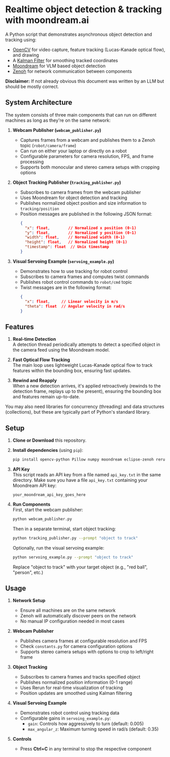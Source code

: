 # Realtime object detection & tracking with moondream.ai

A Python script that demonstrates asynchronous object detection and tracking using:
- [OpenCV](https://opencv.org/) for video capture, feature tracking (Lucas-Kanade optical flow), and drawing
- A [Kalman Filter](https://en.wikipedia.org/wiki/Kalman_filter) for smoothing tracked coordinates
- [Moondream](https://moondream.ai/) for VLM based object detection
- [Zenoh](https://zenoh.io/) for network communication between components

<b>Disclaimer:</b> If not already obvious this document was written by an LLM but should be mostly correct.  

## System Architecture

The system consists of three main components that can run on different machines as long as they're on the same network:

1. **Webcam Publisher (`webcam_publisher.py`)**
   - Captures frames from a webcam and publishes them to a Zenoh topic (`robot/camera/frame`)
   - Can run on either your laptop or directly on a robot
   - Configurable parameters for camera resolution, FPS, and frame processing
   - Supports both monocular and stereo camera setups with cropping options

2. **Object Tracking Publisher (`tracking_publisher.py`)**
   - Subscribes to camera frames from the webcam publisher
   - Uses Moondream for object detection and tracking
   - Publishes normalized object position and size information to `tracking/position`
   - Position messages are published in the following JSON format:
     ```json
     {
       "x": float,        // Normalized x position (0-1)
       "y": float,        // Normalized y position (0-1)
       "width": float,    // Normalized width (0-1)
       "height": float,   // Normalized height (0-1)
       "timestamp": float  // Unix timestamp
     }
     ```

3. **Visual Servoing Example (`servoing_example.py`)**
   - Demonstrates how to use tracking for robot control
   - Subscribes to camera frames and computes twist commands
   - Publishes robot control commands to `robot/cmd` topic
   - Twist messages are in the following format:
     ```json
     {
       "x": float,     // Linear velocity in m/s
       "theta": float  // Angular velocity in rad/s
     }
     ```

## Features

1. **Real-time Detection**  
   A detection thread periodically attempts to detect a specified object in the camera feed using the Moondream model.

2. **Fast Optical Flow Tracking**  
   The main loop uses lightweight Lucas-Kanade optical flow to track features within the bounding box, ensuring fast updates.

3. **Rewind and Reapply**  
   When a new detection arrives, it's applied retroactively (rewinds to the detection frame, replays up to the present), ensuring the bounding box and features remain up-to-date.

You may also need libraries for concurrency (threading) and data structures (collections), but these are typically part of Python's standard library.

## Setup

1. **Clone or Download** this repository.  
2. **Install dependencies** (using `pip`):

   ```bash
   pip install opencv-python Pillow numpy moondream eclipse-zenoh rerun-sdk
   ```

3. **API Key**  
   This script reads an API key from a file named `api_key.txt` in the same directory. Make sure you have a file `api_key.txt` containing your Moondream API key:
   
   ```
   your_moondream_api_key_goes_here
   ```

4. **Run Components**  
   First, start the webcam publisher:
   ```bash
   python webcam_publisher.py
   ```
   
   Then in a separate terminal, start object tracking:
   ```bash
   python tracking_publisher.py --prompt "object to track"
   ```

   Optionally, run the visual servoing example:
   ```bash
   python servoing_example.py --prompt "object to track"
   ```
   Replace "object to track" with your target object (e.g., "red ball", "person", etc.)

## Usage

1. **Network Setup**
   - Ensure all machines are on the same network
   - Zenoh will automatically discover peers on the network
   - No manual IP configuration needed in most cases

2. **Webcam Publisher**
   - Publishes camera frames at configurable resolution and FPS
   - Check `constants.py` for camera configuration options
   - Supports stereo camera setups with options to crop to left/right frame

3. **Object Tracking**
   - Subscribes to camera frames and tracks specified object
   - Publishes normalized position information (0-1 range)
   - Uses Rerun for real-time visualization of tracking
   - Position updates are smoothed using Kalman filtering

4. **Visual Servoing Example**
   - Demonstrates robot control using tracking data
   - Configurable gains in `servoing_example.py`:
     - `gain`: Controls how aggressively to turn (default: 0.005)
     - `max_angular_z`: Maximum turning speed in rad/s (default: 0.35)

5. **Controls**
   - Press **Ctrl+C** in any terminal to stop the respective component
